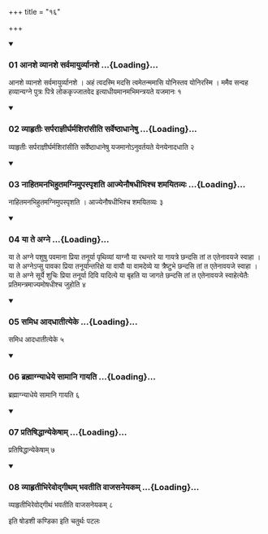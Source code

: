 +++
title = "१६"

+++

<div class="js_include" includetitle="true" newlevelforh1="3" unfilled="" url="/vedAH_yajuH/taittirIyam/sUtram/ApastambaH/shrautam/vishvAsa-prastutiH/05/16/01_Anashe_vyAnashe_sarvamAyurvyAnashe.md">
<details open><summary><h3>01 आनशे व्यानशे सर्वमायुर्व्यानशे ...{Loading}...</h3></summary>

आनशे व्यानशे सर्वमायुर्व्यानशे । अहं त्वदस्मि मदसि त्वमेतन्ममासि योनिस्तव योनिरस्मि । ममैव सन्वह हव्यान्यग्ने पुत्रः पित्रे लोककृज्जातवेद इत्याधीयमानमभिमन्त्रयते यजमानः १
</details>
</div>

<div class="js_include collapsed" newlevelforh1="4" title="सर्वाष् टीकाः" url="/vedAH_yajuH/taittirIyam/sUtram/ApastambaH/shrautam/sarvASh_TIkAH/05/16/01_Anashe_vyAnashe_sarvamAyurvyAnashe.md"> </div>



<div class="js_include collapsed" newlevelforh1="4" title="मूलम्" url="/vedAH_yajuH/taittirIyam/sUtram/ApastambaH/shrautam/mUlam/05/16/01_Anashe_vyAnashe_sarvamAyurvyAnashe.md"> </div>


<div class="js_include" includetitle="true" newlevelforh1="3" unfilled="" url="/vedAH_yajuH/taittirIyam/sUtram/ApastambaH/shrautam/vishvAsa-prastutiH/05/16/02_vyAhRtIH_sarparAjnIrgharmashirAMsIti_sarveShThAdhAneShu.md">
<details open><summary><h3>02 व्याहृतीः सर्पराज्ञीर्घर्मशिरांसीति सर्वेष्ठाधानेषु ...{Loading}...</h3></summary>

व्याहृतीः सर्पराज्ञीर्घर्मशिरांसीति सर्वेष्ठाधानेषु यजमानोऽनुवर्तयते येनयेनादधाति २
</details>
</div>

<div class="js_include collapsed" newlevelforh1="4" title="सर्वाष् टीकाः" url="/vedAH_yajuH/taittirIyam/sUtram/ApastambaH/shrautam/sarvASh_TIkAH/05/16/02_vyAhRtIH_sarparAjnIrgharmashirAMsIti_sarveShThAdhAneShu.md"> </div>



<div class="js_include collapsed" newlevelforh1="4" title="मूलम्" url="/vedAH_yajuH/taittirIyam/sUtram/ApastambaH/shrautam/mUlam/05/16/02_vyAhRtIH_sarparAjnIrgharmashirAMsIti_sarveShThAdhAneShu.md"> </div>


<div class="js_include" includetitle="true" newlevelforh1="3" unfilled="" url="/vedAH_yajuH/taittirIyam/sUtram/ApastambaH/shrautam/vishvAsa-prastutiH/05/16/03_nAhitamanabhihutamagnimupaspRshati_AjyenauShadhIbhishcha_shamayitavyaH.md">
<details open><summary><h3>03 नाहितमनभिहुतमग्निमुपस्पृशति आज्येनौषधीभिश्च शमयितव्यः ...{Loading}...</h3></summary>

नाहितमनभिहुतमग्निमुपस्पृशति । आज्येनौषधीभिश्च शमयितव्यः ३
</details>
</div>

<div class="js_include collapsed" newlevelforh1="4" title="सर्वाष् टीकाः" url="/vedAH_yajuH/taittirIyam/sUtram/ApastambaH/shrautam/sarvASh_TIkAH/05/16/03_nAhitamanabhihutamagnimupaspRshati_AjyenauShadhIbhishcha_shamayitavyaH.md"> </div>



<div class="js_include collapsed" newlevelforh1="4" title="मूलम्" url="/vedAH_yajuH/taittirIyam/sUtram/ApastambaH/shrautam/mUlam/05/16/03_nAhitamanabhihutamagnimupaspRshati_AjyenauShadhIbhishcha_shamayitavyaH.md"> </div>


<div class="js_include" includetitle="true" newlevelforh1="3" unfilled="" url="/vedAH_yajuH/taittirIyam/sUtram/ApastambaH/shrautam/vishvAsa-prastutiH/05/16/04_yA_te_agne.md">
<details open><summary><h3>04 या ते अग्ने ...{Loading}...</h3></summary>

या ते अग्ने पशुषु पवमाना प्रिया तनूर्या पृथिव्यां याग्नौ या रथन्तरे या गायत्रे छन्दसि तां त एतेनावयजे स्वाहा । या ते अग्नेऽप्सु पावका प्रिया तनूर्यान्तरिक्षे या वायौ या वामदेव्ये या त्रैष्टुभे छन्दसि तां त एतेनावयजे स्वाहा । या ते अग्ने सूर्ये शुचिः प्रिया तनूर्या दिवि यादित्ये या बृहति या जागते छन्दसि तां त एतेनावयजे स्वाहेत्येतैः प्रतिमन्त्रमाज्यमोषधीश्च जुहोति ४
</details>
</div>

<div class="js_include collapsed" newlevelforh1="4" title="सर्वाष् टीकाः" url="/vedAH_yajuH/taittirIyam/sUtram/ApastambaH/shrautam/sarvASh_TIkAH/05/16/04_yA_te_agne.md"> </div>



<div class="js_include collapsed" newlevelforh1="4" title="मूलम्" url="/vedAH_yajuH/taittirIyam/sUtram/ApastambaH/shrautam/mUlam/05/16/04_yA_te_agne.md"> </div>


<div class="js_include" includetitle="true" newlevelforh1="3" unfilled="" url="/vedAH_yajuH/taittirIyam/sUtram/ApastambaH/shrautam/vishvAsa-prastutiH/05/16/05_samidha_AdadhAtItyeke.md">
<details open><summary><h3>05 समिध आदधातीत्येके ...{Loading}...</h3></summary>

समिध आदधातीत्येके ५
</details>
</div>

<div class="js_include collapsed" newlevelforh1="4" title="सर्वाष् टीकाः" url="/vedAH_yajuH/taittirIyam/sUtram/ApastambaH/shrautam/sarvASh_TIkAH/05/16/05_samidha_AdadhAtItyeke.md"> </div>



<div class="js_include collapsed" newlevelforh1="4" title="मूलम्" url="/vedAH_yajuH/taittirIyam/sUtram/ApastambaH/shrautam/mUlam/05/16/05_samidha_AdadhAtItyeke.md"> </div>


<div class="js_include" includetitle="true" newlevelforh1="3" unfilled="" url="/vedAH_yajuH/taittirIyam/sUtram/ApastambaH/shrautam/vishvAsa-prastutiH/05/16/06_brahmAgnyAdheye_sAmAni_gAyati.md">
<details open><summary><h3>06 ब्रह्माग्न्याधेये सामानि गायति ...{Loading}...</h3></summary>

ब्रह्माग्न्याधेये सामानि गायति ६
</details>
</div>

<div class="js_include collapsed" newlevelforh1="4" title="सर्वाष् टीकाः" url="/vedAH_yajuH/taittirIyam/sUtram/ApastambaH/shrautam/sarvASh_TIkAH/05/16/06_brahmAgnyAdheye_sAmAni_gAyati.md"> </div>



<div class="js_include collapsed" newlevelforh1="4" title="मूलम्" url="/vedAH_yajuH/taittirIyam/sUtram/ApastambaH/shrautam/mUlam/05/16/06_brahmAgnyAdheye_sAmAni_gAyati.md"> </div>


<div class="js_include" includetitle="true" newlevelforh1="3" unfilled="" url="/vedAH_yajuH/taittirIyam/sUtram/ApastambaH/shrautam/vishvAsa-prastutiH/05/16/07_pratiShiddhAnyekeShAm.md">
<details open><summary><h3>07 प्रतिषिद्धान्येकेषाम् ...{Loading}...</h3></summary>

प्रतिषिद्धान्येकेषाम् ७
</details>
</div>

<div class="js_include collapsed" newlevelforh1="4" title="सर्वाष् टीकाः" url="/vedAH_yajuH/taittirIyam/sUtram/ApastambaH/shrautam/sarvASh_TIkAH/05/16/07_pratiShiddhAnyekeShAm.md"> </div>



<div class="js_include collapsed" newlevelforh1="4" title="मूलम्" url="/vedAH_yajuH/taittirIyam/sUtram/ApastambaH/shrautam/mUlam/05/16/07_pratiShiddhAnyekeShAm.md"> </div>


<div class="js_include" includetitle="true" newlevelforh1="3" unfilled="" url="/vedAH_yajuH/taittirIyam/sUtram/ApastambaH/shrautam/vishvAsa-prastutiH/05/16/08_vyAhRtIbhirevodgItham_bhavatIti_vAjasaneyakam.md">
<details open><summary><h3>08 व्याहृतीभिरेवोद्गीथम् भवतीति वाजसनेयकम् ...{Loading}...</h3></summary>

व्याहृतीभिरेवोद्गीथं भवतीति वाजसनेयकम् ८
</details>
</div>

<div class="js_include collapsed" newlevelforh1="4" title="सर्वाष् टीकाः" url="/vedAH_yajuH/taittirIyam/sUtram/ApastambaH/shrautam/sarvASh_TIkAH/05/16/08_vyAhRtIbhirevodgItham_bhavatIti_vAjasaneyakam.md"> </div>



<div class="js_include collapsed" newlevelforh1="4" title="मूलम्" url="/vedAH_yajuH/taittirIyam/sUtram/ApastambaH/shrautam/mUlam/05/16/08_vyAhRtIbhirevodgItham_bhavatIti_vAjasaneyakam.md"> </div>





  
इति षोडशी कण्डिका 
इति चतुर्थः पटलः
